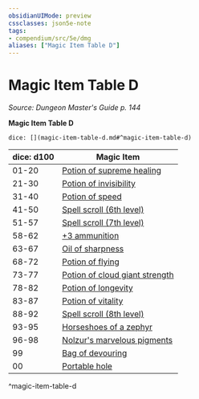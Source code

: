 ```yaml
---
obsidianUIMode: preview
cssclasses: json5e-note
tags:
- compendium/src/5e/dmg
aliases: ["Magic Item Table D"]
---
```

# Magic Item Table D
*Source: Dungeon Master's Guide p. 144* 

**Magic Item Table D**

`dice: [](magic-item-table-d.md#^magic-item-table-d)`

| dice: d100 | Magic Item |
|------------|------------|
| 01-20 | [Potion of supreme healing](/3-Mechanics/CLI/items/potion-of-supreme-healing.md) |
| 21-30 | [Potion of invisibility](/3-Mechanics/CLI/items/potion-of-invisibility.md) |
| 31-40 | [Potion of speed](/3-Mechanics/CLI/items/potion-of-speed.md) |
| 41-50 | [Spell scroll (6th level)](/3-Mechanics/CLI/items/spell-scroll-6th-level.md) |
| 51-57 | [Spell scroll (7th level)](/3-Mechanics/CLI/items/spell-scroll-7th-level.md) |
| 58-62 | [+3 ammunition](/3-Mechanics/CLI/items/3-ammunition.md) |
| 63-67 | [Oil of sharpness](/3-Mechanics/CLI/items/oil-of-sharpness.md) |
| 68-72 | [Potion of flying](/3-Mechanics/CLI/items/potion-of-flying.md) |
| 73-77 | [Potion of cloud giant strength](/3-Mechanics/CLI/items/potion-of-cloud-giant-strength.md) |
| 78-82 | [Potion of longevity](/3-Mechanics/CLI/items/potion-of-longevity.md) |
| 83-87 | [Potion of vitality](/3-Mechanics/CLI/items/potion-of-vitality.md) |
| 88-92 | [Spell scroll (8th level)](/3-Mechanics/CLI/items/spell-scroll-8th-level.md) |
| 93-95 | [Horseshoes of a zephyr](/3-Mechanics/CLI/items/horseshoes-of-a-zephyr.md) |
| 96-98 | [Nolzur's marvelous pigments](/3-Mechanics/CLI/items/nolzurs-marvelous-pigments.md) |
| 99 | [Bag of devouring](/3-Mechanics/CLI/items/bag-of-devouring.md) |
| 00 | [Portable hole](/3-Mechanics/CLI/items/portable-hole.md) |
^magic-item-table-d